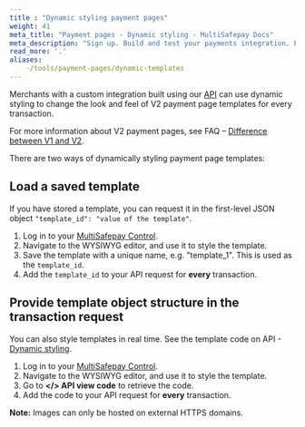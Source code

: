 ```yaml
---
title : "Dynamic styling payment pages"
weight: 41
meta_title: "Payment pages - Dynamic styling - MultiSafepay Docs"
meta_description: "Sign up. Build and test your payments integration. Explore our products and services. Use our API Reference, SDKs, and wrappers. Get support."
read_more: '.'
aliases:
    -/tools/payment-pages/dynamic-templates
---
```

Merchants with a custom integration built using our [API](/api) can use dynamic styling to change the look and feel of V2 payment page templates for every transaction.

For more information about V2 payment pages, see FAQ – [Difference between V1 and V2](https://docs.multisafepay.com/tools/payment-pages/difference-between-v1-and-v2).

There are two ways of dynamically styling payment page templates:

## Load a saved template
If you have stored a template, you can request it in the first-level JSON object `"template_id": "value of the template"`.

1. Log in to your [MultiSafepay Control](https://merchant.multisafepay.com).
2. Navigate to the WYSIWYG editor, and use it to style the template.
3. Save the template with a unique name, e.g. "template_1". This is used as the `template_id`.
4. Add the `template_id` to your API request for **every** transaction.


## Provide template object structure in the transaction request
You can also style templates in real time. See the template code on API - [Dynamic styling](https://docs.multisafepay.com/api/#dynamic-styling).

1. Log in to your [MultiSafepay Control](https://merchant.multisafepay.com).
2. Navigate to the WYSIWYG editor, and use it to style the template.
3. Go to **</> API view code** to retrieve the code.
4. Add the code to your API request for **every** transaction.

**Note:** Images can only be hosted on external HTTPS domains.
